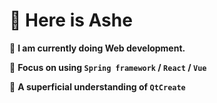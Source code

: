 <h1>👋 Here is Ashe</h2>

🌱 **I am currently doing Web development.**

🌟 **Focus on using `Spring framework` / `React` / `Vue`**

🐢 **A superficial understanding of `QtCreate`**
